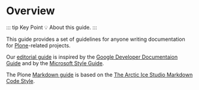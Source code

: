 # Overview

::: tip Key Point
:bulb: About this guide.
:::

This guide provides a set of guidelines for anyone writing documentation for [Plone](https://plone.org)-related projects.

Our [editorial guide](../editorial/general-guideline.md) is inspired by the [Google Developer Documentaion Guide](https://developers.google.com/style/)
and by the [Microsoft Style Guide](https://docs.microsoft.com/en-us/style-guide/welcome/).

The Plone [Markdown guide](../markdown/accessibility-a11y.md) is based on the [The Arctic Ice Studio Markdown Code Style](https://github.com/arcticicestudio/styleguide-markdown).
